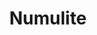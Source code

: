 ---
layout: item
title: Numulite
item-id: 21555
datatable: true
id: 21555
name: "Numulite"
members: true
lowalch: 4
highalch: 6
examine: "A form of currency on Fossil Island."
monsters:
  - id: 7792
    name: "Long-tailed Wyvern"
    members: true
    combat_level: 152
    wiki_url: "https://oldschool.runescape.wiki/w/Long-tailed_Wyvern"
    drops:
      - quantity: "4-25"
        rarity: 0.5263157894736842
    image: "https://oldschool.runescape.wiki/images/a/ae/Long-tailed_Wyvern.png?46392"
  - id: 7793
    name: "Taloned Wyvern"
    members: true
    combat_level: 147
    wiki_url: "https://oldschool.runescape.wiki/w/Taloned_Wyvern"
    drops:
      - quantity: "4-25"
        rarity: 0.5263157894736842
    image: "https://oldschool.runescape.wiki/images/thumb/4/44/Taloned_Wyvern.png/1200px-Taloned_Wyvern.png?0303a"
  - id: 7794
    name: "Spitting Wyvern"
    members: true
    combat_level: 139
    wiki_url: "https://oldschool.runescape.wiki/w/Spitting_Wyvern"
    drops:
      - quantity: "4-25"
        rarity: 0.5263157894736842
    image: "https://oldschool.runescape.wiki/images/thumb/2/22/Spitting_Wyvern.png/1200px-Spitting_Wyvern.png?aaf11"
  - id: 7795
    name: "Ancient Wyvern"
    members: true
    combat_level: 210
    wiki_url: "https://oldschool.runescape.wiki/w/Ancient_Wyvern"
    drops:
      - quantity: "5-24"
        rarity: 0.6171428571428571
    image: "https://oldschool.runescape.wiki/images/a/a1/Ancient_Wyvern.png?d7e5d"
  - id: 7796
    name: "Lobstrosity"
    members: true
    combat_level: 68
    wiki_url: "https://oldschool.runescape.wiki/w/Lobstrosity"
    drops:
      - quantity: "5-14"
        rarity: 0.2571428571428571
    image: "https://oldschool.runescape.wiki/images/a/ad/Lobstrosity.png?fd017"
  - id: 7797
    name: "Ancient Zygomite"
    members: true
    combat_level: 109
    wiki_url: "https://oldschool.runescape.wiki/w/Ancient_Zygomite"
    drops:
      - quantity: "7-19"
        rarity: 0.36
    image: "https://oldschool.runescape.wiki/images/1/15/Ancient_Zygomite.png?ff373"
  - id: 7799
    name: "Ammonite Crab"
    members: true
    combat_level: 25
    wiki_url: "https://oldschool.runescape.wiki/w/Ammonite_Crab"
    drops:
      - quantity: "4"
        rarity: 0.2265625
      - quantity: "2"
        rarity: 0.0625
      - quantity: "8"
        rarity: 0.046875
      - quantity: "5-14"
        rarity: 0.15428571428571428
    image: "https://oldschool.runescape.wiki/images/4/4c/Ammonite_Crab.png?180a6"
  - id: 7802
    name: "Hoop Snake"
    members: true
    combat_level: 19
    wiki_url: "https://oldschool.runescape.wiki/w/Hoop_Snake"
    drops:
      - quantity: "1-14"
        rarity: 0.15428571428571428
    image: "https://oldschool.runescape.wiki/images/thumb/1/14/Hoop_Snake.png/1200px-Hoop_Snake.png?fe29e"
  - id: 7804
    name: "Tar Monster"
    members: true
    combat_level: 132
    wiki_url: "https://oldschool.runescape.wiki/w/Tar_Monster"
    drops:
      - quantity: "5-14"
        rarity: 0.2571428571428571
    image: "https://oldschool.runescape.wiki/images/6/65/Tar_Monster.png?2e5d0"
  - id: 7806
    name: "Deranged archaeologist"
    members: true
    combat_level: 276
    wiki_url: "https://oldschool.runescape.wiki/w/Deranged_archaeologist"
    drops:
      - quantity: "5-32"
        rarity: 0.6171428571428571
    image: "https://oldschool.runescape.wiki/images/5/58/Deranged_archaeologist_chathead.png?a7568"
---